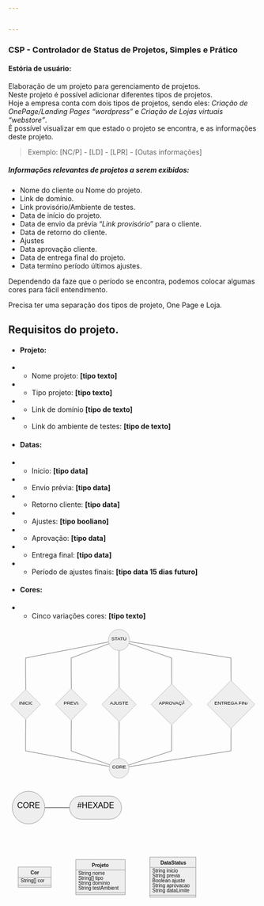 ```yaml
---


---
```


<h3 id="csp---controlador-de-status-de-projetos-simples-e-prático">CSP - Controlador de Status de Projetos, Simples e Prático</h3>
<h4 id="estória-de-usuário">Estória de usuário:</h4>
<p>Elaboração de um projeto para gerenciamento de projetos.<br>
Neste projeto é possível adicionar diferentes tipos de projetos.<br>
Hoje a empresa conta com dois tipos de projetos, sendo eles: <em>Criação de OnePage/Landing Pages “wordpress”</em> e <em>Criação de Lojas virtuais “webstore”</em>.<br>
É possível visualizar em que estado o projeto se encontra, e as informações deste projeto.</p>
<blockquote>
<p>Exemplo: [NC/P] - [LD] - [LPR] - [Outas informações]</p>
</blockquote>
<h5 id="informações-relevantes-de-projetos-a-serem-exibidos">Informações relevantes de projetos a serem exibidos:</h5>
<ul>
<li>Nome do cliente ou Nome do projeto.</li>
<li>Link de domínio.</li>
<li>Link provisório/Ambiente de testes.</li>
<li>Data de início do projeto.</li>
<li>Data de envio da prévia “<em>Link provisório</em>” para o cliente.</li>
<li>Data de retorno do cliente.</li>
<li>Ajustes</li>
<li>Data aprovação cliente.</li>
<li>Data de entrega final do projeto.</li>
<li>Data termino período últimos ajustes.</li>
</ul>
<p>Dependendo da faze que o período se encontra, podemos colocar algumas cores para fácil entendimento.</p>
<p>Precisa ter uma separação dos tipos de projeto, One Page e Loja.</p>
<h2 id="requisitos-do-projeto.">Requisitos do projeto.</h2>
<ul>
<li>
<h4 id="projeto">Projeto:</h4>
</li>
<li>
<ul>
<li>Nome projeto: <strong>[tipo texto]</strong></li>
</ul>
</li>
<li>
<ul>
<li>Tipo projeto: <strong>[tipo texto]</strong></li>
</ul>
</li>
<li>
<ul>
<li>Link de domínio <strong>[tipo de texto]</strong></li>
</ul>
</li>
<li>
<ul>
<li>Link do ambiente de testes: <strong>[tipo de texto]</strong></li>
</ul>
</li>
<li>
<h4 id="datas">Datas:</h4>
</li>
<li>
<ul>
<li>Inicio: <strong>[tipo data]</strong></li>
</ul>
</li>
<li>
<ul>
<li>Envio prévia: <strong>[tipo data]</strong></li>
</ul>
</li>
<li>
<ul>
<li>Retorno cliente: <strong>[tipo data]</strong></li>
</ul>
</li>
<li>
<ul>
<li>Ajustes: <strong>[tipo booliano]</strong></li>
</ul>
</li>
<li>
<ul>
<li>Aprovação: <strong>[tipo data]</strong></li>
</ul>
</li>
<li>
<ul>
<li>Entrega final: <strong>[tipo data]</strong></li>
</ul>
</li>
<li>
<ul>
<li>Período de ajustes finais: <strong>[tipo data 15 dias futuro]</strong></li>
</ul>
</li>
<li>
<h4 id="cores">Cores:</h4>
</li>
<li>
<ul>
<li>Cinco variações cores: <strong>[tipo texto]</strong></li>
</ul>
</li>
</ul>
<pre class=" language-mermaid"><svg id="mermaid-svg-zxXpTuJ21D0iZK9d" width="100%" xmlns="http://www.w3.org/2000/svg" xmlns:xlink="http://www.w3.org/1999/xlink" height="512.3312683105469" style="max-width: 832.0499877929688px;" viewBox="0 0 832.0499877929688 512.3312683105469"><style>#mermaid-svg-zxXpTuJ21D0iZK9d{font-family:"trebuchet ms",verdana,arial,sans-serif;font-size:16px;fill:#000000;}#mermaid-svg-zxXpTuJ21D0iZK9d .error-icon{fill:#552222;}#mermaid-svg-zxXpTuJ21D0iZK9d .error-text{fill:#552222;stroke:#552222;}#mermaid-svg-zxXpTuJ21D0iZK9d .edge-thickness-normal{stroke-width:2px;}#mermaid-svg-zxXpTuJ21D0iZK9d .edge-thickness-thick{stroke-width:3.5px;}#mermaid-svg-zxXpTuJ21D0iZK9d .edge-pattern-solid{stroke-dasharray:0;}#mermaid-svg-zxXpTuJ21D0iZK9d .edge-pattern-dashed{stroke-dasharray:3;}#mermaid-svg-zxXpTuJ21D0iZK9d .edge-pattern-dotted{stroke-dasharray:2;}#mermaid-svg-zxXpTuJ21D0iZK9d .marker{fill:#666;stroke:#666;}#mermaid-svg-zxXpTuJ21D0iZK9d .marker.cross{stroke:#666;}#mermaid-svg-zxXpTuJ21D0iZK9d svg{font-family:"trebuchet ms",verdana,arial,sans-serif;font-size:16px;}#mermaid-svg-zxXpTuJ21D0iZK9d .label{font-family:"trebuchet ms",verdana,arial,sans-serif;color:#000000;}#mermaid-svg-zxXpTuJ21D0iZK9d .cluster-label text{fill:#333;}#mermaid-svg-zxXpTuJ21D0iZK9d .cluster-label span{color:#333;}#mermaid-svg-zxXpTuJ21D0iZK9d .label text,#mermaid-svg-zxXpTuJ21D0iZK9d span{fill:#000000;color:#000000;}#mermaid-svg-zxXpTuJ21D0iZK9d .node rect,#mermaid-svg-zxXpTuJ21D0iZK9d .node circle,#mermaid-svg-zxXpTuJ21D0iZK9d .node ellipse,#mermaid-svg-zxXpTuJ21D0iZK9d .node polygon,#mermaid-svg-zxXpTuJ21D0iZK9d .node path{fill:#eee;stroke:#999;stroke-width:1px;}#mermaid-svg-zxXpTuJ21D0iZK9d .node .label{text-align:center;}#mermaid-svg-zxXpTuJ21D0iZK9d .node.clickable{cursor:pointer;}#mermaid-svg-zxXpTuJ21D0iZK9d .arrowheadPath{fill:#333333;}#mermaid-svg-zxXpTuJ21D0iZK9d .edgePath .path{stroke:#666;stroke-width:1.5px;}#mermaid-svg-zxXpTuJ21D0iZK9d .flowchart-link{stroke:#666;fill:none;}#mermaid-svg-zxXpTuJ21D0iZK9d .edgeLabel{background-color:white;text-align:center;}#mermaid-svg-zxXpTuJ21D0iZK9d .edgeLabel rect{opacity:0.5;background-color:white;fill:white;}#mermaid-svg-zxXpTuJ21D0iZK9d .cluster rect{fill:hsl(210,66.6666666667%,95%);stroke:#26a;stroke-width:1px;}#mermaid-svg-zxXpTuJ21D0iZK9d .cluster text{fill:#333;}#mermaid-svg-zxXpTuJ21D0iZK9d .cluster span{color:#333;}#mermaid-svg-zxXpTuJ21D0iZK9d div.mermaidTooltip{position:absolute;text-align:center;max-width:200px;padding:2px;font-family:"trebuchet ms",verdana,arial,sans-serif;font-size:12px;background:hsl(-160,0%,93.3333333333%);border:1px solid #26a;border-radius:2px;pointer-events:none;z-index:100;}#mermaid-svg-zxXpTuJ21D0iZK9d:root{--mermaid-font-family:"trebuchet ms",verdana,arial,sans-serif;}#mermaid-svg-zxXpTuJ21D0iZK9d flowchart{fill:apa;}</style><g><g class="output"><g class="clusters"></g><g class="edgePaths"><g class="edgePath LS-S LE-I" style="opacity: 1;" id="L-S-I"><path class="path" d="M335.346440077039,50.0398296793731L57.78828048706055,103.671875L57.78828048706055,128.671875L57.78828048706055,153.671875L58.28828048706053,209.24453430175782" marker-end="url(https://stackedit.io/app#arrowhead12)" style="fill:none"></path><defs><marker id="arrowhead12" viewBox="0 0 10 10" refX="9" refY="5" markerUnits="strokeWidth" markerWidth="8" markerHeight="6" orient="auto"><path d="M 0 0 L 10 5 L 0 10 z" class="arrowheadPath" style="stroke-width: 1; stroke-dasharray: 1, 0;"></path></marker></defs></g><g class="edgePath LS-S LE-J" style="opacity: 1;" id="L-S-J"><path class="path" d="M336.98004743519635,55.81098625440634L210.14218521118164,103.671875L210.14218521118164,128.671875L210.14218521118164,153.671875L210.64218521118164,206.46719055175777" marker-end="url(https://stackedit.io/app#arrowhead13)" style="fill:none"></path><defs><marker id="arrowhead13" viewBox="0 0 10 10" refX="9" refY="5" markerUnits="strokeWidth" markerWidth="8" markerHeight="6" orient="auto"><path d="M 0 0 L 10 5 L 0 10 z" class="arrowheadPath" style="stroke-width: 1; stroke-dasharray: 1, 0;"></path></marker></defs></g><g class="edgePath LS-S LE-K" style="opacity: 1;" id="L-S-K"><path class="path" d="M370.04062271118164,78.671875L370.04062271118164,103.671875L370.04062271118164,128.671875L370.04062271118164,153.671875L370.54062271118164,201.7000015258789" marker-end="url(https://stackedit.io/app#arrowhead14)" style="fill:none"></path><defs><marker id="arrowhead14" viewBox="0 0 10 10" refX="9" refY="5" markerUnits="strokeWidth" markerWidth="8" markerHeight="6" orient="auto"><path d="M 0 0 L 10 5 L 0 10 z" class="arrowheadPath" style="stroke-width: 1; stroke-dasharray: 1, 0;"></path></marker></defs></g><g class="edgePath LS-S LE-L" style="opacity: 1;" id="L-S-L"><path class="path" d="M403.46311539016904,54.806136370418166L545.8507766723633,103.671875L545.8507766723633,128.671875L545.8507766723633,153.671875L546.3507766723633,190.5554763793944" marker-end="url(https://stackedit.io/app#arrowhead15)" style="fill:none"></path><defs><marker id="arrowhead15" viewBox="0 0 10 10" refX="9" refY="5" markerUnits="strokeWidth" markerWidth="8" markerHeight="6" orient="auto"><path d="M 0 0 L 10 5 L 0 10 z" class="arrowheadPath" style="stroke-width: 1; stroke-dasharray: 1, 0;"></path></marker></defs></g><g class="edgePath LS-S LE-M" style="opacity: 1;" id="L-S-M"><path class="path" d="M404.9258683701499,48.961603177708106L744.1890563964844,103.671875L744.1890563964844,128.671875L744.1890563964844,153.671875L744.6890563964844,179.17187652587904" marker-end="url(https://stackedit.io/app#arrowhead16)" style="fill:none"></path><defs><marker id="arrowhead16" viewBox="0 0 10 10" refX="9" refY="5" markerUnits="strokeWidth" markerWidth="8" markerHeight="6" orient="auto"><path d="M 0 0 L 10 5 L 0 10 z" class="arrowheadPath" style="stroke-width: 1; stroke-dasharray: 1, 0;"></path></marker></defs></g><g class="edgePath LS-I LE-C" style="opacity: 1;" id="L-I-C"><path class="path" d="M58.28828048706053,308.8210952758789L57.78828048706055,363.3937530517578L57.78828048706055,388.3937530517578L57.78828048706055,413.3937530517578L337.625728322253,465.34477106062513" marker-end="url(https://stackedit.io/app#arrowhead17)" style="fill:none"></path><defs><marker id="arrowhead17" viewBox="0 0 10 10" refX="9" refY="5" markerUnits="strokeWidth" markerWidth="8" markerHeight="6" orient="auto"><path d="M 0 0 L 10 5 L 0 10 z" class="arrowheadPath" style="stroke-width: 1; stroke-dasharray: 1, 0;"></path></marker></defs></g><g class="edgePath LS-J LE-C" style="opacity: 1;" id="L-J-C"><path class="path" d="M210.64218521118164,311.5984390258789L210.14218521118164,363.3937530517578L210.14218521118164,388.3937530517578L210.14218521118164,413.3937530517578L339.0458575347613,460.1258216813059" marker-end="url(https://stackedit.io/app#arrowhead18)" style="fill:none"></path><defs><marker id="arrowhead18" viewBox="0 0 10 10" refX="9" refY="5" markerUnits="strokeWidth" markerWidth="8" markerHeight="6" orient="auto"><path d="M 0 0 L 10 5 L 0 10 z" class="arrowheadPath" style="stroke-width: 1; stroke-dasharray: 1, 0;"></path></marker></defs></g><g class="edgePath LS-K LE-C" style="opacity: 1;" id="L-K-C"><path class="path" d="M370.54062271118164,316.36562499999974L370.04062271118164,363.3937530517578L370.04062271118164,388.3937530517578L370.04062271118164,413.3937530517578L370.04062271118164,438.3937530517578" marker-end="url(https://stackedit.io/app#arrowhead19)" style="fill:none"></path><defs><marker id="arrowhead19" viewBox="0 0 10 10" refX="9" refY="5" markerUnits="strokeWidth" markerWidth="8" markerHeight="6" orient="auto"><path d="M 0 0 L 10 5 L 0 10 z" class="arrowheadPath" style="stroke-width: 1; stroke-dasharray: 1, 0;"></path></marker></defs></g><g class="edgePath LS-L LE-C" style="opacity: 1;" id="L-L-C"><path class="path" d="M546.3507766723633,327.5101577758788L545.8507766723633,363.3937530517578L545.8507766723633,388.3937530517578L545.8507766723633,413.3937530517578L401.35126706892896,461.038645901198" marker-end="url(https://stackedit.io/app#arrowhead20)" style="fill:none"></path><defs><marker id="arrowhead20" viewBox="0 0 10 10" refX="9" refY="5" markerUnits="strokeWidth" markerWidth="8" markerHeight="6" orient="auto"><path d="M 0 0 L 10 5 L 0 10 z" class="arrowheadPath" style="stroke-width: 1; stroke-dasharray: 1, 0;"></path></marker></defs></g><g class="edgePath LS-M LE-C" style="opacity: 1;" id="L-M-C"><path class="path" d="M744.6890563964844,338.89374847412097L744.1890563964844,363.3937530517578L744.1890563964844,388.3937530517578L744.1890563964844,413.3937530517578L402.62065141943305,466.31471086784086" marker-end="url(https://stackedit.io/app#arrowhead21)" style="fill:none"></path><defs><marker id="arrowhead21" viewBox="0 0 10 10" refX="9" refY="5" markerUnits="strokeWidth" markerWidth="8" markerHeight="6" orient="auto"><path d="M 0 0 L 10 5 L 0 10 z" class="arrowheadPath" style="stroke-width: 1; stroke-dasharray: 1, 0;"></path></marker></defs></g></g><g class="edgeLabels"><g class="edgeLabel" style="opacity: 1;" transform=""><g transform="translate(0,0)" class="label"><rect rx="0" ry="0" width="0" height="0"></rect><foreignObject width="0" height="0"><div xmlns="http://www.w3.org/1999/xhtml" style="display: inline-block; white-space: nowrap;"><span id="L-L-S-I" class="edgeLabel L-LS-S' L-LE-I"></span></div></foreignObject></g></g><g class="edgeLabel" style="opacity: 1;" transform=""><g transform="translate(0,0)" class="label"><rect rx="0" ry="0" width="0" height="0"></rect><foreignObject width="0" height="0"><div xmlns="http://www.w3.org/1999/xhtml" style="display: inline-block; white-space: nowrap;"><span id="L-L-S-J" class="edgeLabel L-LS-S' L-LE-J"></span></div></foreignObject></g></g><g class="edgeLabel" style="opacity: 1;" transform=""><g transform="translate(0,0)" class="label"><rect rx="0" ry="0" width="0" height="0"></rect><foreignObject width="0" height="0"><div xmlns="http://www.w3.org/1999/xhtml" style="display: inline-block; white-space: nowrap;"><span id="L-L-S-K" class="edgeLabel L-LS-S' L-LE-K"></span></div></foreignObject></g></g><g class="edgeLabel" style="opacity: 1;" transform=""><g transform="translate(0,0)" class="label"><rect rx="0" ry="0" width="0" height="0"></rect><foreignObject width="0" height="0"><div xmlns="http://www.w3.org/1999/xhtml" style="display: inline-block; white-space: nowrap;"><span id="L-L-S-L" class="edgeLabel L-LS-S' L-LE-L"></span></div></foreignObject></g></g><g class="edgeLabel" style="opacity: 1;" transform=""><g transform="translate(0,0)" class="label"><rect rx="0" ry="0" width="0" height="0"></rect><foreignObject width="0" height="0"><div xmlns="http://www.w3.org/1999/xhtml" style="display: inline-block; white-space: nowrap;"><span id="L-L-S-M" class="edgeLabel L-LS-S' L-LE-M"></span></div></foreignObject></g></g><g class="edgeLabel" style="opacity: 1;" transform=""><g transform="translate(0,0)" class="label"><rect rx="0" ry="0" width="0" height="0"></rect><foreignObject width="0" height="0"><div xmlns="http://www.w3.org/1999/xhtml" style="display: inline-block; white-space: nowrap;"><span id="L-L-I-C" class="edgeLabel L-LS-I' L-LE-C"></span></div></foreignObject></g></g><g class="edgeLabel" style="opacity: 1;" transform=""><g transform="translate(0,0)" class="label"><rect rx="0" ry="0" width="0" height="0"></rect><foreignObject width="0" height="0"><div xmlns="http://www.w3.org/1999/xhtml" style="display: inline-block; white-space: nowrap;"><span id="L-L-J-C" class="edgeLabel L-LS-J' L-LE-C"></span></div></foreignObject></g></g><g class="edgeLabel" style="opacity: 1;" transform=""><g transform="translate(0,0)" class="label"><rect rx="0" ry="0" width="0" height="0"></rect><foreignObject width="0" height="0"><div xmlns="http://www.w3.org/1999/xhtml" style="display: inline-block; white-space: nowrap;"><span id="L-L-K-C" class="edgeLabel L-LS-K' L-LE-C"></span></div></foreignObject></g></g><g class="edgeLabel" style="opacity: 1;" transform=""><g transform="translate(0,0)" class="label"><rect rx="0" ry="0" width="0" height="0"></rect><foreignObject width="0" height="0"><div xmlns="http://www.w3.org/1999/xhtml" style="display: inline-block; white-space: nowrap;"><span id="L-L-L-C" class="edgeLabel L-LS-L' L-LE-C"></span></div></foreignObject></g></g><g class="edgeLabel" style="opacity: 1;" transform=""><g transform="translate(0,0)" class="label"><rect rx="0" ry="0" width="0" height="0"></rect><foreignObject width="0" height="0"><div xmlns="http://www.w3.org/1999/xhtml" style="display: inline-block; white-space: nowrap;"><span id="L-L-M-C" class="edgeLabel L-LS-M' L-LE-C"></span></div></foreignObject></g></g></g><g class="nodes"><g class="node default" style="opacity: 1;" id="flowchart-S-64" transform="translate(370.04062271118164,43.3359375)"><circle x="-35.3359375" y="-23.359375" r="35.3359375" class="label-container"></circle><g class="label" transform="translate(0,0)"><g transform="translate(-25.3359375,-13.359375)"><foreignObject width="50.671875" height="26.71875"><div xmlns="http://www.w3.org/1999/xhtml" style="display: inline-block; white-space: nowrap;">STATUS</div></foreignObject></g></g></g><g class="node default" style="opacity: 1;" id="flowchart-I-65" transform="translate(57.78828048706055,258.5328140258789)"><polygon points="49.788281250000004,0 99.57656250000001,-49.788281250000004 49.788281250000004,-99.57656250000001 0,-49.788281250000004" transform="translate(-49.788281250000004,49.788281250000004)" class="label-container"></polygon><g class="label" transform="translate(0,0)"><g transform="translate(-21.9609375,-13.359375)"><foreignObject width="43.921875" height="26.71875"><div xmlns="http://www.w3.org/1999/xhtml" style="display: inline-block; white-space: nowrap;">INICIO</div></foreignObject></g></g></g><g class="node default" style="opacity: 1;" id="flowchart-J-67" transform="translate(210.14218521118164,258.5328140258789)"><polygon points="52.565625000000004,0 105.13125000000001,-52.565625000000004 52.565625000000004,-105.13125000000001 0,-52.565625000000004" transform="translate(-52.565625000000004,52.565625000000004)" class="label-container"></polygon><g class="label" transform="translate(0,0)"><g transform="translate(-25.046875,-13.359375)"><foreignObject width="50.09375" height="26.71875"><div xmlns="http://www.w3.org/1999/xhtml" style="display: inline-block; white-space: nowrap;">PREVIA</div></foreignObject></g></g></g><g class="node default" style="opacity: 1;" id="flowchart-K-69" transform="translate(370.04062271118164,258.5328140258789)"><polygon points="57.3328125,0 114.665625,-57.3328125 57.3328125,-114.665625 0,-57.3328125" transform="translate(-57.3328125,57.3328125)" class="label-container"></polygon><g class="label" transform="translate(0,0)"><g transform="translate(-30.34375,-13.359375)"><foreignObject width="60.6875" height="26.71875"><div xmlns="http://www.w3.org/1999/xhtml" style="display: inline-block; white-space: nowrap;">AJUSTES</div></foreignObject></g></g></g><g class="node default" style="opacity: 1;" id="flowchart-L-71" transform="translate(545.8507766723633,258.5328140258789)"><polygon points="68.47734375,0 136.9546875,-68.47734375 68.47734375,-136.9546875 0,-68.47734375" transform="translate(-68.47734375,68.47734375)" class="label-container"></polygon><g class="label" transform="translate(0,0)"><g transform="translate(-42.7265625,-13.359375)"><foreignObject width="85.453125" height="26.71875"><div xmlns="http://www.w3.org/1999/xhtml" style="display: inline-block; white-space: nowrap;">APROVAÇÃO</div></foreignObject></g></g></g><g class="node default" style="opacity: 1;" id="flowchart-M-73" transform="translate(744.1890563964844,258.5328140258789)"><polygon points="79.8609375,0 159.721875,-79.8609375 79.8609375,-159.721875 0,-79.8609375" transform="translate(-79.8609375,79.8609375)" class="label-container"></polygon><g class="label" transform="translate(0,0)"><g transform="translate(-55.375,-13.359375)"><foreignObject width="110.75" height="26.71875"><div xmlns="http://www.w3.org/1999/xhtml" style="display: inline-block; white-space: nowrap;">ENTREGA FINAL</div></foreignObject></g></g></g><g class="node default" style="opacity: 1;" id="flowchart-C-75" transform="translate(370.04062271118164,471.3625030517578)"><circle x="-32.96875" y="-23.359375" r="32.96875" class="label-container"></circle><g class="label" transform="translate(0,0)"><g transform="translate(-22.96875,-13.359375)"><foreignObject width="45.9375" height="26.71875"><div xmlns="http://www.w3.org/1999/xhtml" style="display: inline-block; white-space: nowrap;">CORES</div></foreignObject></g></g></g></g></g></g></svg></pre>
<pre class=" language-mermaid"><svg id="mermaid-svg-zN8467xnTN9kLjTj" width="100%" xmlns="http://www.w3.org/2000/svg" xmlns:xlink="http://www.w3.org/1999/xlink" height="81.9375" style="max-width: 237.3515625px;" viewBox="0 0 237.3515625 81.9375"><style>#mermaid-svg-zN8467xnTN9kLjTj{font-family:"trebuchet ms",verdana,arial,sans-serif;font-size:16px;fill:#000000;}#mermaid-svg-zN8467xnTN9kLjTj .error-icon{fill:#552222;}#mermaid-svg-zN8467xnTN9kLjTj .error-text{fill:#552222;stroke:#552222;}#mermaid-svg-zN8467xnTN9kLjTj .edge-thickness-normal{stroke-width:2px;}#mermaid-svg-zN8467xnTN9kLjTj .edge-thickness-thick{stroke-width:3.5px;}#mermaid-svg-zN8467xnTN9kLjTj .edge-pattern-solid{stroke-dasharray:0;}#mermaid-svg-zN8467xnTN9kLjTj .edge-pattern-dashed{stroke-dasharray:3;}#mermaid-svg-zN8467xnTN9kLjTj .edge-pattern-dotted{stroke-dasharray:2;}#mermaid-svg-zN8467xnTN9kLjTj .marker{fill:#666;stroke:#666;}#mermaid-svg-zN8467xnTN9kLjTj .marker.cross{stroke:#666;}#mermaid-svg-zN8467xnTN9kLjTj svg{font-family:"trebuchet ms",verdana,arial,sans-serif;font-size:16px;}#mermaid-svg-zN8467xnTN9kLjTj .label{font-family:"trebuchet ms",verdana,arial,sans-serif;color:#000000;}#mermaid-svg-zN8467xnTN9kLjTj .cluster-label text{fill:#333;}#mermaid-svg-zN8467xnTN9kLjTj .cluster-label span{color:#333;}#mermaid-svg-zN8467xnTN9kLjTj .label text,#mermaid-svg-zN8467xnTN9kLjTj span{fill:#000000;color:#000000;}#mermaid-svg-zN8467xnTN9kLjTj .node rect,#mermaid-svg-zN8467xnTN9kLjTj .node circle,#mermaid-svg-zN8467xnTN9kLjTj .node ellipse,#mermaid-svg-zN8467xnTN9kLjTj .node polygon,#mermaid-svg-zN8467xnTN9kLjTj .node path{fill:#eee;stroke:#999;stroke-width:1px;}#mermaid-svg-zN8467xnTN9kLjTj .node .label{text-align:center;}#mermaid-svg-zN8467xnTN9kLjTj .node.clickable{cursor:pointer;}#mermaid-svg-zN8467xnTN9kLjTj .arrowheadPath{fill:#333333;}#mermaid-svg-zN8467xnTN9kLjTj .edgePath .path{stroke:#666;stroke-width:1.5px;}#mermaid-svg-zN8467xnTN9kLjTj .flowchart-link{stroke:#666;fill:none;}#mermaid-svg-zN8467xnTN9kLjTj .edgeLabel{background-color:white;text-align:center;}#mermaid-svg-zN8467xnTN9kLjTj .edgeLabel rect{opacity:0.5;background-color:white;fill:white;}#mermaid-svg-zN8467xnTN9kLjTj .cluster rect{fill:hsl(210,66.6666666667%,95%);stroke:#26a;stroke-width:1px;}#mermaid-svg-zN8467xnTN9kLjTj .cluster text{fill:#333;}#mermaid-svg-zN8467xnTN9kLjTj .cluster span{color:#333;}#mermaid-svg-zN8467xnTN9kLjTj div.mermaidTooltip{position:absolute;text-align:center;max-width:200px;padding:2px;font-family:"trebuchet ms",verdana,arial,sans-serif;font-size:12px;background:hsl(-160,0%,93.3333333333%);border:1px solid #26a;border-radius:2px;pointer-events:none;z-index:100;}#mermaid-svg-zN8467xnTN9kLjTj:root{--mermaid-font-family:"trebuchet ms",verdana,arial,sans-serif;}#mermaid-svg-zN8467xnTN9kLjTj flowchart{fill:apa;}</style><g><g class="output"><g class="clusters"></g><g class="edgePaths"><g class="edgePath LS-C LE-X" style="opacity: 1;" id="L-C-X"><path class="path" d="M73.9375,40.96875L98.9375,40.96875L123.9375,40.96875" marker-end="url(https://stackedit.io/app#arrowhead22)" style="fill:none"></path><defs><marker id="arrowhead22" viewBox="0 0 10 10" refX="9" refY="5" markerUnits="strokeWidth" markerWidth="8" markerHeight="6" orient="auto"><path d="M 0 0 L 10 5 L 0 10 z" class="arrowheadPath" style="stroke-width: 1; stroke-dasharray: 1, 0;"></path></marker></defs></g></g><g class="edgeLabels"><g class="edgeLabel" style="opacity: 1;" transform=""><g transform="translate(0,0)" class="label"><rect rx="0" ry="0" width="0" height="0"></rect><foreignObject width="0" height="0"><div xmlns="http://www.w3.org/1999/xhtml" style="display: inline-block; white-space: nowrap;"><span id="L-L-C-X" class="edgeLabel L-LS-C' L-LE-X"></span></div></foreignObject></g></g></g><g class="nodes"><g class="node default" style="opacity: 1;" id="flowchart-C-86" transform="translate(40.96875,40.96875)"><circle x="-32.96875" y="-23.359375" r="32.96875" class="label-container"></circle><g class="label" transform="translate(0,0)"><g transform="translate(-22.96875,-13.359375)"><foreignObject width="45.9375" height="26.71875"><div xmlns="http://www.w3.org/1999/xhtml" style="display: inline-block; white-space: nowrap;">CORES</div></foreignObject></g></g></g><g class="node default" style="opacity: 1;" id="flowchart-X-87" transform="translate(176.64453125,40.96875)"><rect rx="23.359375" ry="23.359375" x="-52.70703125" y="-23.359375" width="105.4140625" height="46.71875" class="label-container"></rect><g class="label" transform="translate(0,0)"><g transform="translate(-36.8671875,-13.359375)"><foreignObject width="73.734375" height="26.71875"><div xmlns="http://www.w3.org/1999/xhtml" style="display: inline-block; white-space: nowrap;">#HEXADEC</div></foreignObject></g></g></g></g></g></g></svg></pre>
<h1 id="section"></h1>
<pre class=" language-mermaid"><svg id="mermaid-svg-hk8z1KZZCWUkEURC" width="100%" xmlns="http://www.w3.org/2000/svg" xmlns:xlink="http://www.w3.org/1999/xlink" height="121" style="max-width: 399.7353515625px;" viewBox="-20 -20 399.7353515625 121"><style>#mermaid-svg-hk8z1KZZCWUkEURC{font-family:"trebuchet ms",verdana,arial,sans-serif;font-size:16px;fill:#000000;}#mermaid-svg-hk8z1KZZCWUkEURC .error-icon{fill:#552222;}#mermaid-svg-hk8z1KZZCWUkEURC .error-text{fill:#552222;stroke:#552222;}#mermaid-svg-hk8z1KZZCWUkEURC .edge-thickness-normal{stroke-width:2px;}#mermaid-svg-hk8z1KZZCWUkEURC .edge-thickness-thick{stroke-width:3.5px;}#mermaid-svg-hk8z1KZZCWUkEURC .edge-pattern-solid{stroke-dasharray:0;}#mermaid-svg-hk8z1KZZCWUkEURC .edge-pattern-dashed{stroke-dasharray:3;}#mermaid-svg-hk8z1KZZCWUkEURC .edge-pattern-dotted{stroke-dasharray:2;}#mermaid-svg-hk8z1KZZCWUkEURC .marker{fill:#666;stroke:#666;}#mermaid-svg-hk8z1KZZCWUkEURC .marker.cross{stroke:#666;}#mermaid-svg-hk8z1KZZCWUkEURC svg{font-family:"trebuchet ms",verdana,arial,sans-serif;font-size:16px;}#mermaid-svg-hk8z1KZZCWUkEURC g.classGroup text{fill:#999;fill:#111111;stroke:none;font-family:"trebuchet ms",verdana,arial,sans-serif;font-size:10px;}#mermaid-svg-hk8z1KZZCWUkEURC g.classGroup text .title{font-weight:bolder;}#mermaid-svg-hk8z1KZZCWUkEURC .classTitle{font-weight:bolder;}#mermaid-svg-hk8z1KZZCWUkEURC .node rect,#mermaid-svg-hk8z1KZZCWUkEURC .node circle,#mermaid-svg-hk8z1KZZCWUkEURC .node ellipse,#mermaid-svg-hk8z1KZZCWUkEURC .node polygon,#mermaid-svg-hk8z1KZZCWUkEURC .node path{fill:#eee;stroke:#999;stroke-width:1px;}#mermaid-svg-hk8z1KZZCWUkEURC .divider{stroke:#999;stroke:1;}#mermaid-svg-hk8z1KZZCWUkEURC g.clickable{cursor:pointer;}#mermaid-svg-hk8z1KZZCWUkEURC g.classGroup rect{fill:#eee;stroke:#999;}#mermaid-svg-hk8z1KZZCWUkEURC g.classGroup line{stroke:#999;stroke-width:1;}#mermaid-svg-hk8z1KZZCWUkEURC .classLabel .box{stroke:none;stroke-width:0;fill:#eee;opacity:0.5;}#mermaid-svg-hk8z1KZZCWUkEURC .classLabel .label{fill:#999;font-size:10px;}#mermaid-svg-hk8z1KZZCWUkEURC .relation{stroke:#666;stroke-width:1;fill:none;}#mermaid-svg-hk8z1KZZCWUkEURC .dashed-line{stroke-dasharray:3;}#mermaid-svg-hk8z1KZZCWUkEURC #compositionStart,#mermaid-svg-hk8z1KZZCWUkEURC .composition{fill:#666 !important;stroke:#666 !important;stroke-width:1;}#mermaid-svg-hk8z1KZZCWUkEURC #compositionEnd,#mermaid-svg-hk8z1KZZCWUkEURC .composition{fill:#666 !important;stroke:#666 !important;stroke-width:1;}#mermaid-svg-hk8z1KZZCWUkEURC #dependencyStart,#mermaid-svg-hk8z1KZZCWUkEURC .dependency{fill:#666 !important;stroke:#666 !important;stroke-width:1;}#mermaid-svg-hk8z1KZZCWUkEURC #dependencyStart,#mermaid-svg-hk8z1KZZCWUkEURC .dependency{fill:#666 !important;stroke:#666 !important;stroke-width:1;}#mermaid-svg-hk8z1KZZCWUkEURC #extensionStart,#mermaid-svg-hk8z1KZZCWUkEURC .extension{fill:#666 !important;stroke:#666 !important;stroke-width:1;}#mermaid-svg-hk8z1KZZCWUkEURC #extensionEnd,#mermaid-svg-hk8z1KZZCWUkEURC .extension{fill:#666 !important;stroke:#666 !important;stroke-width:1;}#mermaid-svg-hk8z1KZZCWUkEURC #aggregationStart,#mermaid-svg-hk8z1KZZCWUkEURC .aggregation{fill:#eee !important;stroke:#666 !important;stroke-width:1;}#mermaid-svg-hk8z1KZZCWUkEURC #aggregationEnd,#mermaid-svg-hk8z1KZZCWUkEURC .aggregation{fill:#eee !important;stroke:#666 !important;stroke-width:1;}#mermaid-svg-hk8z1KZZCWUkEURC .edgeTerminals{font-size:11px;}#mermaid-svg-hk8z1KZZCWUkEURC:root{--mermaid-font-family:"trebuchet ms",verdana,arial,sans-serif;}#mermaid-svg-hk8z1KZZCWUkEURC class{fill:apa;}</style><g></g><defs><marker id="extensionStart" class="extension" refX="0" refY="7" markerWidth="190" markerHeight="240" orient="auto"><path d="M 1,7 L18,13 V 1 Z"></path></marker></defs><defs><marker id="extensionEnd" refX="19" refY="7" markerWidth="20" markerHeight="28" orient="auto"><path d="M 1,1 V 13 L18,7 Z"></path></marker></defs><defs><marker id="compositionStart" class="extension" refX="0" refY="7" markerWidth="190" markerHeight="240" orient="auto"><path d="M 18,7 L9,13 L1,7 L9,1 Z"></path></marker></defs><defs><marker id="compositionEnd" refX="19" refY="7" markerWidth="20" markerHeight="28" orient="auto"><path d="M 18,7 L9,13 L1,7 L9,1 Z"></path></marker></defs><defs><marker id="aggregationStart" class="extension" refX="0" refY="7" markerWidth="190" markerHeight="240" orient="auto"><path d="M 18,7 L9,13 L1,7 L9,1 Z"></path></marker></defs><defs><marker id="aggregationEnd" refX="19" refY="7" markerWidth="20" markerHeight="28" orient="auto"><path d="M 18,7 L9,13 L1,7 L9,1 Z"></path></marker></defs><defs><marker id="dependencyStart" class="extension" refX="0" refY="7" markerWidth="190" markerHeight="240" orient="auto"><path d="M 5,7 L9,13 L1,7 L9,1 Z"></path></marker></defs><defs><marker id="dependencyEnd" refX="19" refY="7" markerWidth="20" markerHeight="28" orient="auto"><path d="M 18,7 L9,13 L14,7 L9,1 Z"></path></marker></defs><g id="classid-Cor-3" class="classGroup" transform="translate(0,20 )"><rect x="0" y="0" width="66.669921875" height="41" class=" "></rect><text y="15" x="0"><tspan class="title" x="24.9462890625">Cor</tspan></text><line x1="0" y1="21" y2="21" x2="66.669921875"></line><text x="5" y="31" fill="white" class="classText"><tspan x="5">String[] cor</tspan></text><line x1="0" y1="37" y2="37" x2="66.669921875"></line><text x="5" y="52" fill="white" class="classText"></text></g><g id="classid-Projeto-4" class="classGroup" transform="translate(116.669921875,5 )"><rect x="0" y="0" width="99.98046875" height="71" class=" "></rect><text y="15" x="0"><tspan class="title" x="32.400390625">Projeto</tspan></text><line x1="0" y1="21" y2="21" x2="99.98046875"></line><text x="5" y="31" fill="white" class="classText"><tspan x="5">String nome</tspan><tspan x="5" dy="10">String[] tipo</tspan><tspan x="5" dy="10">String dominio</tspan><tspan x="5" dy="10">String testAmbient</tspan></text><line x1="0" y1="67" y2="67" x2="99.98046875"></line><text x="5" y="82" fill="white" class="classText"></text></g><g id="classid-DataStatus-5" class="classGroup" transform="translate(266.650390625,0 )"><rect x="0" y="0" width="93.0849609375" height="81" class=" "></rect><text y="15" x="0"><tspan class="title" x="21.38134765625">DataStatus</tspan></text><line x1="0" y1="21" y2="21" x2="93.0849609375"></line><text x="5" y="31" fill="white" class="classText"><tspan x="5">String inicio</tspan><tspan x="5" dy="10">String previa</tspan><tspan x="5" dy="10">Boolean ajuste</tspan><tspan x="5" dy="10">String aprovacao</tspan><tspan x="5" dy="10">String dataLimite</tspan></text><line x1="0" y1="77" y2="77" x2="93.0849609375"></line><text x="5" y="92" fill="white" class="classText"></text></g></svg></pre>

